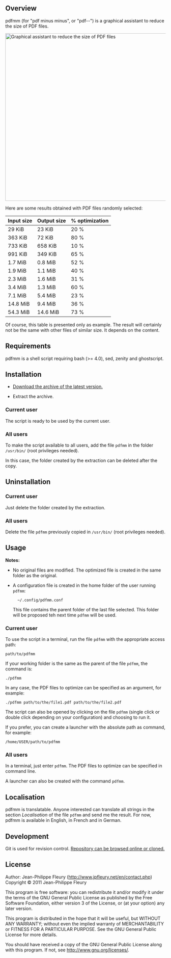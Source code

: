 ## Overview

pdfmm (for "pdf minus minus", or "pdf--") is a graphical assistant to reduce the size of PDF files.

<img src="https://raw.githubusercontent.com/jpfleury/pdfmm/master/doc/exemple1-en.png" width="683" height="526" alt="Graphical assistant to reduce the size of PDF files" />

Here are some results obtained with PDF files randomly selected:

| Input size | Output size | % optimization |
| ---------- | ----------- | -------------- |
| 29   KiB   | 23   KiB    | 20 %           |
| 363  KiB   | 72   KiB    | 80 %           |
| 733  KiB   | 658  KiB    | 10 %           |
| 991  KiB   | 349  KiB    | 65 %           |
| 1.7  MiB   | 0.8  MiB    | 52 %           |
| 1.9  MiB   | 1.1  MiB    | 40 %           |
| 2.3  MiB   | 1.6  MiB    | 31 %           |
| 3.4  MiB   | 1.3  MiB    | 60 %           |
| 7.1  MiB   | 5.4  MiB    | 23 %           |
| 14.8 MiB   | 9.4  MiB    | 36 %           |
| 54.3 MiB   | 14.6 MiB    | 73 %           |

Of course, this table is presented only as example. The result will certainly not be the same with other files of similar size. It depends on the content.

## Requirements

pdfmm is a shell script requiring bash (>= 4.0), sed, zenity and ghostscript.

## Installation

- [Download the archive of the latest version.](https://github.com/jpfleury/pdfmm/archive/master.zip)

- Extract the archive.

### Current user

The script is ready to be used by the current user.

### All users

To make the script available to all users, add the file `pdfmm` in the folder `/usr/bin/` (root privileges needed).

In this case, the folder created by the extraction can be deleted after the copy.

## Uninstallation

### Current user

Just delete the folder created by the extraction.

### All users

Delete the file `pdfmm` previously copied in `/usr/bin/` (root privileges needed).

## Usage

**Notes:**

- No original files are modified. The optimized file is created in the same folder as the original.

- A configuration file is created in the home folder of the user running `pdfmm`:

		~/.config/pdfmm.conf

	This file contains the parent folder of the last file selected. This folder will be proposed teh next time `pdfmm` will be used.

### Current user

To use the script in a terminal, run the file `pdfmm` with the appropriate access path:

	path/to/pdfmm

If your working folder is the same as the parent of the file `pdfmm`, the command is:

	./pdfmm

In any case, the PDF files to optimize can be specified as an argument, for example:

	./pdfmm path/to/the/file1.pdf path/to/the/file2.pdf

The script can also be opened by clicking on the file `pdfmm` (single click or double click depending on your configuration) and choosing to run it.

If you prefer, you can create a launcher with the absolute path as command, for example:

	/home/USER/path/to/pdfmm

### All users

In a terminal, just enter `pdfmm`. The PDF files to optimize can be specified in command line.

A launcher can also be created with the command `pdfmm`.

## Localisation

pdfmm is translatable. Anyone interested can translate all strings in the section *Localisation* of the file `pdfmm` and send me the result. For now, pdfmm is available in English, in French and in German.

## Development

Git is used for revision control. [Repository can be browsed online or cloned.](https://github.com/jpfleury/pdfmm)

## License

Author: Jean-Philippe Fleury (<http://www.jpfleury.net/en/contact.php>)  
Copyright © 2011 Jean-Philippe Fleury

This program is free software: you can redistribute it and/or modify
it under the terms of the GNU General Public License as published by
the Free Software Foundation, either version 3 of the License, or
(at your option) any later version.

This program is distributed in the hope that it will be useful,
but WITHOUT ANY WARRANTY; without even the implied warranty of
MERCHANTABILITY or FITNESS FOR A PARTICULAR PURPOSE.  See the
GNU General Public License for more details.

You should have received a copy of the GNU General Public License
along with this program.  If not, see <http://www.gnu.org/licenses/>.

